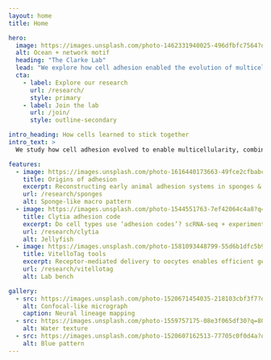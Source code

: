 ```yaml
---
layout: home
title: Home

hero:
  image: https://images.unsplash.com/photo-1462331940025-496dfbfc7564?q=80&w=1920&auto=format&fit=crop
  alt: Ocean + network motif
  heading: "The Clarke Lab"
  lead: "We explore how cell adhesion enabled the evolution of multicellularity."
  cta:
    - label: Explore our research
      url: /research/
      style: primary
    - label: Join the lab
      url: /join/
      style: outline-secondary

intro_heading: How cells learned to stick together
intro_text: >
  We study how cell adhesion evolved to enable multicellularity, combining molecular & cell biology with comparative genomics and computation.

features:
  - image: https://images.unsplash.com/photo-1616440173663-49fce2cfbabc?q=80&w=1200&auto=format&fit=crop
    title: Origins of adhesion
    excerpt: Reconstructing early animal adhesion systems in sponges & close relatives.
    url: /research/sponges
    alt: Sponge-like macro pattern
  - image: https://images.unsplash.com/photo-1544551763-7ef42064c4a8?q=80&w=1200&auto=format&fit=crop
    title: Clytia adhesion code
    excerpt: Do cell types use ‘adhesion codes’? scRNA-seq + experiments in jellyfish.
    url: /research/clytia
    alt: Jellyfish
  - image: https://images.unsplash.com/photo-1581093448799-55d6b1dfc5b9?q=80&w=1200&auto=format&fit=crop
    title: VitelloTag tools
    excerpt: Receptor-mediated delivery to oocytes enables efficient genome editing.
    url: /research/vitellotag
    alt: Lab bench

gallery:
  - src: https://images.unsplash.com/photo-1520671454035-218103cbf3f7?q=80&w=1200&auto=format&fit=crop
    alt: Confocal-like micrograph
    caption: Neural lineage mapping
  - src: https://images.unsplash.com/photo-1559757175-08e3f065df30?q=80&w=1200&auto=format&fit=crop
    alt: Water texture
  - src: https://images.unsplash.com/photo-1520607162513-77705c0f0d4a?q=80&w=1200&auto=format&fit=crop
    alt: Blue pattern
---
```

